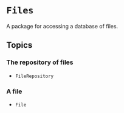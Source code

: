 # ``Files``

A package for accessing a database of files.

## Topics

### The repository of files

- ``FileRepository``

### A file

- ``File``
